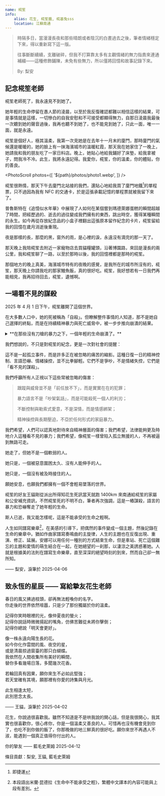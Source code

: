 ```yaml
---
name: 椛笙
info:
    alias: 花生, 椛笙醬, 椛基兔sss
    location: 江蘇南通
---
```


> 時隔多日，當漫漫長夜和那些晴朗或者陰沉的白晝過去之後，筆者情緒穩定下來，得以重新寫下這一版。
> 
> 往事斷斷續續，支離破碎，但我不打算靠太多有主觀情緒的無力指責來連通補綴——這種修飾鋪陳，未免有些無力，所以僅將回憶和故事記錄下來。
>
> By: 梨安

## 記念椛笙老師

椛笙老師死了，我永遠見不到她了。

她年輕的生命停留在愚人節的淩晨，以至於我反復確認都難以相信這樣的結果，可是事情就是這樣，一切慘白的自我安慰和不可接受都顯得無力，自那日淩晨我最後一次聽到她的聲音過後，我再也聽不到她了，也不能見到她了，只此一面，唯一一面，就是永遠。

椛笙是個好人，極其溫柔，我第一次見她是在去年十一月末的廈門，那時廈門的氣候還是暖暖的，她的臉上有一抹海濱城市的溫暖紅霞，那天我在她家住了一晚上，她請我和我的朋友吃了一家日料店。晚上，她貼心地給我鋪好了床墊，給我拿被子，問我冷不冷。此生，我將永遠記得。我愛你，椛笙，你的溫柔，你的體貼，你的善良。

<PhotoScroll photos={[ '${path}/photos/photo1.webp', ]} />

椛笙很熱情，那天下午去廈門北站接的我們，還貼心地給我買了廈門地鐵[^1]的單程票，只不過因為我有 NFC 的交通卡，於是這張承載記憶的單程票就被我留下來了。

普魯斯特在《追憶似水年華》中展現了人如何在某個嘗到瑪德萊娜蛋糕的瞬間超越了時間，把經歷過的、逝去的過往變成我們擁有的東西，跳出時空，獲得某種瞬間的永生。如今再從存放紀念品的小盒子裡翻出這張原本留作紀念的卡片，椛笙留給我的回憶在歲月消逝後重現。

夜是那樣的長，那麼的黑，窗外的雨，是心裡的淚，永遠沒有滴完的那一天了。

那天晚上我陪椛笙去附近一家寵物店去買貓糧罐頭，沿著博園路，來回是漫長的兩公里，我和椛笙聊了一路，以至於那時以後，我的回憶裡都是那時的椛笙。

那個地方的晚上真美，海濱城市特有的夜晚的感覺，是我所在的城市所沒有的，椛笙，那天晚上你請我吃的那家鰻魚飯，真的很好吃。椛笙，我好想若有一日我們再能相見，我再招待回去，椛笙，遺憾啊。

## 一場看不見的謀殺

2025 年 4 月 1 日下午，椛笙離開了這個世界。

在大多數人口中，她的死被稱為「自殺」。但瞭解整件事情的人知道，那不是她自己選擇的終點，而是在持續精神暴力與死亡威脅中，被一步步推向崩潰的結果。

<details>
<summary>**在那些沒有刀槍的暴力之下，一個年輕的生命崩潰了。**</summary>

事情的起因，是她試圖與前任 N 徹底斷開關係。N 是一個情緒極度不穩定的人，長期濫用毒品，頻繁陷入暴躁與極端狀態。在她解綁情侶空間後，N 開始了對她無休止的騷擾和恐嚇。

他發來了她的家庭住址，揚言將乘機前往她所在的城市，表示要用汽油燒掉她的家，「讓你和家人一起下地獄」；他強迫她重新綁定情侶關係，說這是她「唯一的選擇」；他反復地用死亡相威脅，不只是她的死亡，也包括她家人的。

這些，不是空口說說。他確實掌握了她的住址，亦確實在計畫前往。椛笙不是沒有求助。她對朋友說，「他來了，我要跑路了」；她在工作群裡說，有人要殺她；在生命的最後幾個小時，她和 N 爭吵了兩個小時，最後留下了一句「我受不了了」，然後就失聯了。

</details>

我們想說的，不只是對椛笙的紀念，更是一次對社會的提醒：

這不是一起孤立事件，而是許多正在被忽略的痛苦的縮影。這種日復一日的精神控制、言語恐嚇、情緒操控，並不比拳腳輕。它們不是爭吵，不是情緒失控，它們是「看不見的謀殺」。

我們呼籲所有人正視以下這些常被忽略的傷害：

> 跟蹤與威脅並不是「前任放不下」，而是實實在在的犯罪；
> 
> 暴力語言不是「吵架氣話」，而是可能殺死一個人的利刃；
> 
> 不斷控制與勒索式愛意，不是深情，而是情感綁架；
> 
> 精神操控與長期壓迫，不亞於任何形式的家庭暴力。

我們希望，人們可以認真地對待來自精神層面的傷害；我們希望，法律能夠更及時地介入這種看不見的暴力；我們希望，像椛笙一樣曾陷入孤立無援的人，不再被逼到無路可走。

她走了，但她不是一個軟弱的人。

她只是，一個被惡意圍困太久、沒有人能伸手的人。

她只是，一個沒有被及時接住的人。

願她安息，也願我們都擁有一個不會輕易墜落的世界。

椛笙的好友王貓剛從派出所得知花生死訊當天就跑 1400km 來南通給椛笙的家屬和公安補充資訊，不然椛笙死的不明不白，筆者再次強調，這是一樁謀殺，語言的暴力和恐嚇奪走了她年輕的生命。

斯人已逝，我又能怎樣呢，這是不能承受的生命之輕啊。

人生如同譜寫樂章[^2]，在美感的引導下，把偶然的事件變成一個主題，然後記錄在生命的樂章中。猶如作曲家譜寫奏鳴曲的主旋律，人生的主題也在反復出現、重演、修正、延展。安娜可以用任何一種別的方式結束生命，但是車站、死亡這個難忘的主題和愛情的萌生結合在一起，在她絕望的一刹那，以淒涼之美誘惑著她。人就是根據美的法則在譜寫生命樂章，直至深深的絕望時刻的到來，然而自己卻一無所知。

—— 梨安，淚筆於 2025-04-06

## 致永恆的星辰 —— 寫給摯友花生老師

春日的風又拂過枝頭，卻再無法輕喚你的名字。<br/>
你走後的世界依然喧囂，只是少了那份獨屬於你的溫柔。

記得你笑時眼裡的光，像仲夏夜的螢火；<br/>
記得你說話時微微揚起的嘴角，仿佛苦難從未將你擊倒；<br/>
記得你總說「明天會更好」。

像一株永遠向陽生長的花。<br/>
如今你化作雲間的風、夜空的星，<br/>
或是清晨掠過窗臺的那只白蝴蝶。<br/>
我依然在人間收集所有美好的瞬間，<br/>
替你多看幾場日落，多聞幾次花香。<br/>

若輪回真有因果，願你來生不必如此堅強；<br/>
若天堂確有其境，願那裡有你愛的詩集與月光。<br/>

此生相逢太短，<br/>
此別思念太長。

—— 王貓，淚筆於 2025-04-02

花生，你說過很喜歡我。雖然不知道是不是哄我說的開心話，但是我很開心，我其實也很喜歡你，很心疼你，你是一個溫柔又善良的人。可惜再也沒有機會見到你了，也吃不到你做的飯了，你那晚做的地三鮮真的很好吃。願你來世不再遇人不淑，能遇到一個真正值得你付出的人。 

你的摯友 —— 藍毛史萊姆 2025-04-12

條目貢獻：梨安, 王貓, 藍毛史萊姆

[^1]: 即捷運

[^2]: 本段語出米蘭·昆德拉《生命中不能承受之輕》，繁體中文譯本的內容可能與上段有差別。

